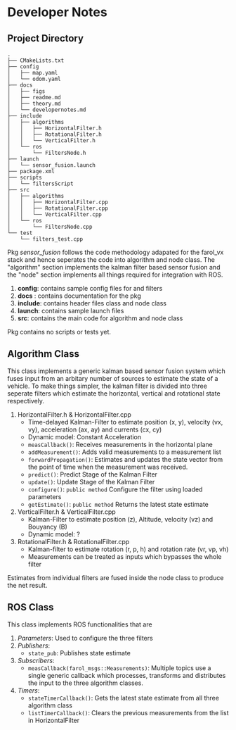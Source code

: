 # Developer Notes

## Project Directory

```
.
├── CMakeLists.txt
├── config
│   ├── map.yaml
│   └── odom.yaml
├── docs
│   ├── figs
│   ├── readme.md
│   ├── theory.md
│   └── developernotes.md
├── include
│   ├── algorithms
│   │   ├── HorizontalFilter.h
│   │   ├── RotationalFilter.h
│   │   └── VerticalFilter.h
│   └── ros
│       └── FiltersNode.h
├── launch
│   └── sensor_fusion.launch
├── package.xml
├── scripts
│   └── filtersScript
├── src
│   ├── algorithms
│   │   ├── HorizontalFilter.cpp
│   │   ├── RotationalFilter.cpp
│   │   └── VerticalFilter.cpp
│   └── ros
│       └── FiltersNode.cpp
└── test
    └── filters_test.cpp
```

Pkg *sensor_fusion* follows the code methodology adapated for the farol_vx stack and hence seperates the code into algorithm and node class. The "algorithm" section implements the kalman filter based sensor fusion and the "node" section implements all things required for integration with ROS.

1. **config**: contains sample config files for and filters
2. **docs** : contains documentation for the pkg
3. **include**: contains header files class and node class
4. **launch**: contains sample launch files
5. **src**: contains the main code for algorithm and node class

Pkg contains no scripts or tests yet.

## Algorithm Class

This class implements a generic kalman based sensor fusion system which fuses input from an arbitary number of sources to estimate the state of a vehicle. To make things simpler, the kalman filter is divided into three seperate filters which estimate the horizontal, vertical and rotational state respectively.

1. HorizontalFilter.h & HorizontalFilter.cpp
   - Time-delayed Kalman-Filter to estimate position (x, y), velocity (vx, vy), acceleration (ax, ay) and currents (cx, cy)
   - Dynamic model: Constant Acceleration
   - `measCallback()`: Receives measurements in the horizontal plane
   - `addMeasurement()`: Adds valid measurements to a measurement list
   - `forwardPropagation()`: Estimates and updates the state vector from the point of time when the measurement was received.
   - `predict()`: Predict Stage of the Kalman Filter
   - `update()`: Update Stage of the Kalman Filter
   - `configure()`: `public method` Configure the filter using loaded parameters
   - `getEstimate()`: `public method` Returns the latest state estimate
2. VerticalFilter.h & VerticalFilter.cpp
   - Kalman-Filter to estimate position (z), Altitude, velocity (vz) and Bouyancy (B)
   - Dynamic model: ?
3. RotationalFilter.h & RotationalFilter.cpp
   - Kalman-filter to estimate rotation (r, p, h) and rotation rate (vr, vp, vh)
   - Measurements can be treated as inputs which bypasses the whole filter

Estimates from individual filters are fused inside the node class to produce the net result.

## ROS Class

This class implements ROS functionalities that are

1. *Parameters*: Used to configure the three filters
2. *Publishers*:
   - `state_pub`: Publishes state estimate
3. *Subscribers*:
   - `measCallback(farol_msgs::Measurements)`: Multiple topics use a single generic callback which processes, transforms and distributes the input to the three algorithm classes.
4. *Timers*:
   - `stateTimerCallback()`: Gets the latest state estimate from all three algorithm class
   - `listTimerCallback()`: Clears the previous measurements from the list in HorizontalFilter
